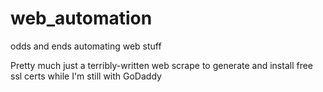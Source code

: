# web_automation

odds and ends automating web stuff

Pretty much just a terribly-written web scrape to generate and install free ssl certs while I'm still with GoDaddy